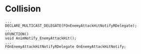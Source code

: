 # Collision
	...
	DECLARE_MULTICAST_DELEGATE(FOnEnemyAttackHitNotifyRDelegate);
	...
	UFUNCTION()
	void AnimNotify_EnemyAttackHit();
	...
	FOnEnemyAttackHitNotifyRDelegate OnEnemyAttackHitNotify;
